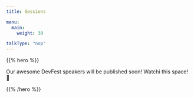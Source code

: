 ```yaml
---
title: Sessions

menu:
  main:
    weight: 30

talkType: "nop"
---
```


{{% hero %}}

Our awesome DevFest speakers will be published soon! Watchi this space! 👀
<!-- TODO: filter and search -->

{{% /hero %}}

